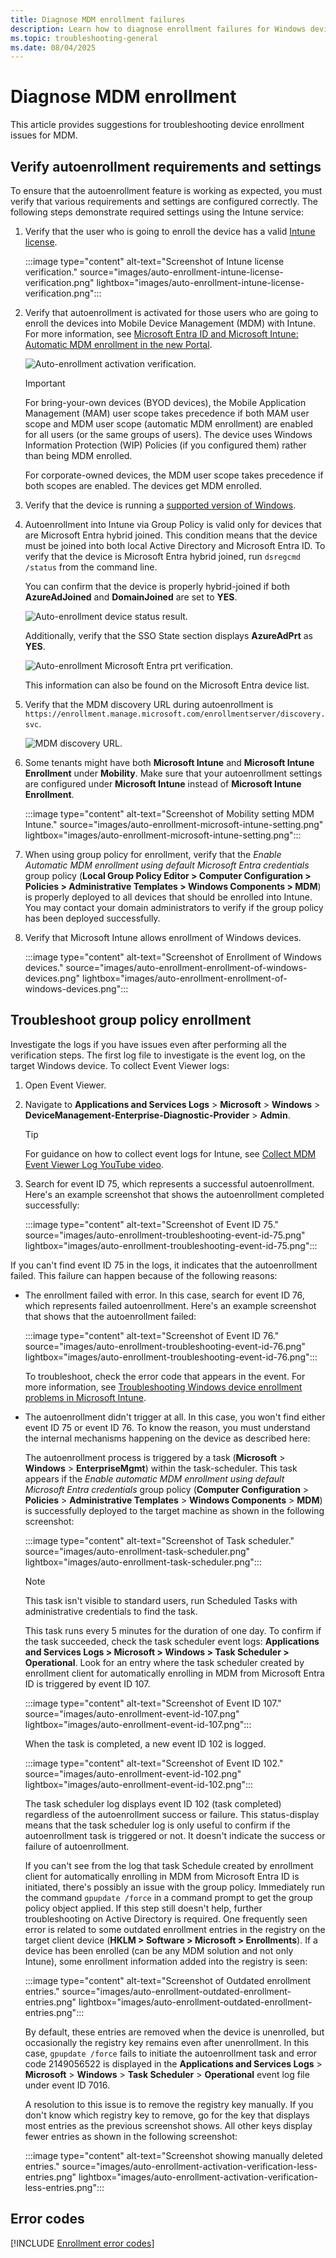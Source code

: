 ```yaml
---
title: Diagnose MDM enrollment failures
description: Learn how to diagnose enrollment failures for Windows devices
ms.topic: troubleshooting-general
ms.date: 08/04/2025
---
```


# Diagnose MDM enrollment

This article provides suggestions for troubleshooting device enrollment issues for MDM.

## Verify autoenrollment requirements and settings

To ensure that the autoenrollment feature is working as expected, you must verify that various requirements and settings are configured correctly. The following steps demonstrate required settings using the Intune service:

1. Verify that the user who is going to enroll the device has a valid [Intune license](/mem/intune/fundamentals/licenses).

   :::image type="content" alt-text="Screenshot of Intune license verification." source="images/auto-enrollment-intune-license-verification.png" lightbox="images/auto-enrollment-intune-license-verification.png":::

1. Verify that autoenrollment is activated for those users who are going to enroll the devices into Mobile Device Management (MDM) with Intune. For more information, see [Microsoft Entra ID and Microsoft Intune: Automatic MDM enrollment in the new Portal](./azure-ad-and-microsoft-intune-automatic-mdm-enrollment-in-the-new-portal.md).

    ![Auto-enrollment activation verification.](images/auto-enrollment-activation-verification.png)

    > [!IMPORTANT]
    > For bring-your-own devices (BYOD devices), the Mobile Application Management (MAM) user scope takes precedence if both MAM user scope and MDM user scope (automatic MDM enrollment) are enabled for all users (or the same groups of users). The device uses Windows Information Protection (WIP) Policies (if you configured them) rather than being MDM enrolled.
    >
    > For corporate-owned devices, the MDM user scope takes precedence if both scopes are enabled. The devices get MDM enrolled.

1. Verify that the device is running a [supported version of Windows](/windows/release-health/supported-versions-windows-client).

1. Autoenrollment into Intune via Group Policy is valid only for devices that are Microsoft Entra hybrid joined. This condition means that the device must be joined into both local Active Directory and Microsoft Entra ID. To verify that the device is Microsoft Entra hybrid joined, run `dsregcmd /status` from the command line.

    You can confirm that the device is properly hybrid-joined if both **AzureAdJoined** and **DomainJoined** are set to **YES**.

    ![Auto-enrollment device status result.](images/auto-enrollment-device-status-result.png)

    Additionally, verify that the SSO State section displays **AzureAdPrt** as **YES**.

    ![Auto-enrollment Microsoft Entra prt verification.](images/auto-enrollment-azureadprt-verification.png)

    This information can also be found on the Microsoft Entra device list.

1. Verify that the MDM discovery URL during autoenrollment is `https://enrollment.manage.microsoft.com/enrollmentserver/discovery.svc`.

    ![MDM discovery URL.](images/auto-enrollment-mdm-discovery-url.png)

1. Some tenants might have both **Microsoft Intune** and **Microsoft Intune Enrollment** under **Mobility**. Make sure that your autoenrollment settings are configured under **Microsoft Intune** instead of **Microsoft Intune Enrollment**.

   :::image type="content" alt-text="Screenshot of Mobility setting MDM Intune." source="images/auto-enrollment-microsoft-intune-setting.png" lightbox="images/auto-enrollment-microsoft-intune-setting.png":::

1. When using group policy for enrollment, verify that the *Enable Automatic MDM enrollment using default Microsoft Entra credentials* group policy (**Local Group Policy Editor > Computer Configuration > Policies > Administrative Templates > Windows Components > MDM**) is properly deployed to all devices that should be enrolled into Intune. You may contact your domain administrators to verify if the group policy has been deployed successfully.

1. Verify that Microsoft Intune allows enrollment of Windows devices.

   :::image type="content" alt-text="Screenshot of Enrollment of Windows devices." source="images/auto-enrollment-enrollment-of-windows-devices.png" lightbox="images/auto-enrollment-enrollment-of-windows-devices.png":::

## Troubleshoot group policy enrollment

Investigate the logs if you have issues even after performing all the verification steps. The first log file to investigate is the event log, on the target Windows device. To collect Event Viewer logs:

1. Open Event Viewer.

1. Navigate to **Applications and Services Logs** > **Microsoft** > **Windows** > **DeviceManagement-Enterprise-Diagnostic-Provider** > **Admin**.

    > [!TIP]
    > For guidance on how to collect event logs for Intune, see [Collect MDM Event Viewer Log YouTube video](https://www.youtube.com/watch?v=U_oCe2RmQEc).

1. Search for event ID 75, which represents a successful autoenrollment. Here's an example screenshot that shows the autoenrollment completed successfully:

   :::image type="content" alt-text="Screenshot of Event ID 75." source="images/auto-enrollment-troubleshooting-event-id-75.png"  lightbox="images/auto-enrollment-troubleshooting-event-id-75.png":::

If you can't find event ID 75 in the logs, it indicates that the autoenrollment failed. This failure can happen because of the following reasons:

- The enrollment failed with error. In this case, search for event ID 76, which represents failed autoenrollment. Here's an example screenshot that shows that the autoenrollment failed:

   :::image type="content" alt-text="Screenshot of Event ID 76." source="images/auto-enrollment-troubleshooting-event-id-76.png" lightbox="images/auto-enrollment-troubleshooting-event-id-76.png":::

   To troubleshoot, check the error code that appears in the event. For more information, see [Troubleshooting Windows device enrollment problems in Microsoft Intune](/troubleshoot/mem/intune/troubleshoot-windows-enrollment-errors).

- The autoenrollment didn't trigger at all. In this case, you won't find either event ID 75 or event ID 76. To know the reason, you must understand the internal mechanisms happening on the device as described here:

   The autoenrollment process is triggered by a task (**Microsoft** > **Windows** > **EnterpriseMgmt**) within the task-scheduler. This task appears if the *Enable automatic MDM enrollment using default Microsoft Entra credentials* group policy (**Computer Configuration** > **Policies** > **Administrative Templates** > **Windows Components** > **MDM**) is successfully deployed to the target machine as shown in the following screenshot:

   :::image type="content" alt-text="Screenshot of Task scheduler." source="images/auto-enrollment-task-scheduler.png" lightbox="images/auto-enrollment-task-scheduler.png":::

   > [!NOTE]
   > This task isn't visible to standard users, run Scheduled Tasks with administrative credentials to find the task.

   This task runs every 5 minutes for the duration of one day. To confirm if the task succeeded, check the task scheduler event logs: **Applications and Services Logs > Microsoft > Windows > Task Scheduler > Operational**. Look for an entry where the task scheduler created by enrollment client for automatically enrolling in MDM from Microsoft Entra ID is triggered by event ID 107.

   :::image type="content" alt-text="Screenshot of Event ID 107." source="images/auto-enrollment-event-id-107.png" lightbox="images/auto-enrollment-event-id-107.png":::

   When the task is completed, a new event ID 102 is logged.

   :::image type="content" alt-text="Screenshot of Event ID 102." source="images/auto-enrollment-event-id-102.png" lightbox="images/auto-enrollment-event-id-102.png":::

   The task scheduler log displays event ID 102 (task completed) regardless of the autoenrollment success or failure. This status-display means that the task scheduler log is only useful to confirm if the autoenrollment task is triggered or not. It doesn't indicate the success or failure of autoenrollment.

   If you can't see from the log that task Schedule created by enrollment client for automatically enrolling in MDM from Microsoft Entra ID is initiated, there's possibly an issue with the group policy. Immediately run the command `gpupdate /force` in a command prompt to get the group policy object applied. If this step still doesn't help, further troubleshooting on Active Directory is required.
   One frequently seen error is related to some outdated enrollment entries in the registry on the target client device (**HKLM > Software > Microsoft > Enrollments**). If a device has been enrolled (can be any MDM solution and not only Intune), some enrollment information added into the registry is seen:

   :::image type="content" alt-text="Screenshot of Outdated enrollment entries." source="images/auto-enrollment-outdated-enrollment-entries.png" lightbox="images/auto-enrollment-outdated-enrollment-entries.png":::

   By default, these entries are removed when the device is unenrolled, but occasionally the registry key remains even after unenrollment. In this case, `gpupdate /force` fails to initiate the autoenrollment task and error code 2149056522 is displayed in the **Applications and Services Logs** > **Microsoft** > **Windows** > **Task Scheduler** > **Operational** event log file under event ID 7016.

   A resolution to this issue is to remove the registry key manually. If you don't know which registry key to remove, go for the key that displays most entries as the previous screenshot shows. All other keys display fewer entries as shown in the following screenshot:

   :::image type="content" alt-text="Screenshot showing manually deleted entries." source="images/auto-enrollment-activation-verification-less-entries.png" lightbox="images/auto-enrollment-activation-verification-less-entries.png":::

## Error codes

[!INCLUDE [Enrollment error codes](includes/mdm-enrollment-error-codes.md)]
